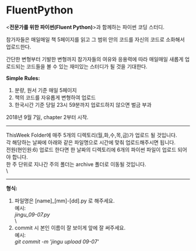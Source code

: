 # FluentPython
&lt;**전문가를 위한 파이썬(Fluent Python)**>과 함께하는 파이썬 코딩 스터디.

참가자들은 매일매일 책 5페이지를 읽고 그 범위 안의 코드를 자신의 코드로 소화해서 업로드한다.

간단한 변형부터 기발한 변형까지 참가자들의 여유와 응용력에 따라 매일매일 새롭게 업로드되는 코드들을 볼 수 있는 재미있는 스터디가 될 것을 기대한다.

**Simple Rules:**
1. 분량, 원서 기준 매일 5페이지
2. 책의 코드를 자유롭게 변형하여 업로드
3. 한국시간 기준 당일 23시 59분까지 업로드하지 않으면 벌금 부과

2018년 9월 7일, chapter 2부터 시작.

***
ThisWeek Folder에 매주 5개의 디렉토리(월,화,수,목,금)가 업로드 될 것입니다.\
각 해당하는 날짜에 아래와 같은 파일명으로 시간에 맞춰 업로드해주시면 됩니다.\
전원(현인원:6) 업로드 한다면 한 날짜의 디렉토리에 6개의 파이썬 파일이 업로드 되어야 합니다.\
한 주 단위로 지나간 주의 폴더는 archive 폴더로 이동될 것입니다.\
\
***
**형식:**
1. 파일명은 [name]_[mm]-[dd].py 로 해주세요.\
예시:\
_jingu_09-07.py_ \
\
2. commit 시 본인 이름이 잘 보이게 앞에 잘 써주세요.\
예시:\
_git commit -m 'jingu upload 09-07'_


